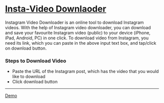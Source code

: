 # [Insta-Video Downlaoder](https://goo.gl/FvihCT)

Instagram Video Downloader is an online tool to download Instagram videos. With the help of Instagram video downloader, you can download  and save your favourite Instagram video (public) to your device (iPhone, iPad, Android, PC) in one click. To download video from Instagram, you need its link, which you can paste in the above input text box, and tap/click on download button. 

### Steps to Download Video

  - Paste the URL of the Instagram post, which has the video that you would like to download
  - Click download button
* * *
  [Demo](https://goo.gl/FvihCT)
